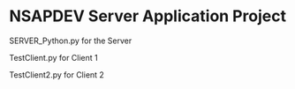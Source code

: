 # NSAPDEV Server Application Project
 SERVER_Python.py for the Server 
 
 TestClient.py for Client 1 
 
 TestClient2.py for Client 2
